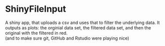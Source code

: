 # ShinyFileInput
A shiny app, that uploads a csv and uses that to filter the underlying data. It outputs as plots: the orginial data set, the filtered data set, and then the original with the filtered in red.  
(and to make sure git, GitHub and Rstudio were playing nice)
